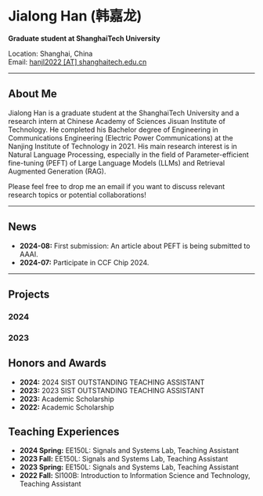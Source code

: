 # Jialong Han (韩嘉龙)

**Graduate student at ShanghaiTech University**

Location: Shanghai, China  
Email: [hanjl2022 [AT] shanghaitech.edu.cn](hanjl2022@shanghaitech.edu.cn)  

---

## About Me

Jialong Han is a graduate student at the ShanghaiTech University and a research intern at Chinese Academy of Sciences Jisuan Institute of Technology. He completed his Bachelor degree of Engineering in Communications Engineering (Electric Power Communications) at the Nanjing Institute of Technology in 2021. His main research interest is in Natural Language Processing, especially in the field of Parameter-efficient fine-tuning (PEFT) of Large Language Models (LLMs) and Retrieval Augmented Generation (RAG).

Please feel free to drop me an email if you want to discuss relevant research topics or potential collaborations!

---

## News

- **2024-08:** First submission: An article about PEFT is being submitted to AAAI.
- **2024-07:** Participate in CCF Chip 2024.

---

## Projects

### 2024


### 2023


## Honors and Awards

- **2024:**  2024 SIST OUTSTANDING TEACHING ASSISTANT
- **2023:**  2023 SIST OUTSTANDING TEACHING ASSISTANT
- **2023:** Academic Scholarship
- **2022:** Academic Scholarship

## Teaching Experiences
- **2024 Spring:** EE150L: Signals and Systems Lab, Teaching Assistant
- **2023 Fall:** EE150L: Signals and Systems Lab, Teaching Assistant
- **2023 Spring:** EE150L: Signals and Systems Lab, Teaching Assistant
- **2022 Fall:** SI100B: Introduction to Information Science and Technology, Teaching Assistant
